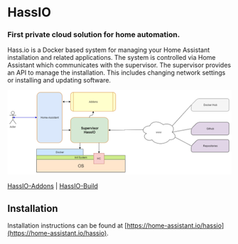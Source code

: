 # HassIO
### First private cloud solution for home automation.

Hass.io is a Docker based system for managing your Home Assistant installation and related applications. The system is controlled via Home Assistant which communicates with the supervisor. The supervisor provides an API to manage the installation. This includes changing network settings or installing and updating software.

![](misc/hassio.png?raw=true)

[HassIO-Addons](https://github.com/home-assistant/hassio-addons) | [HassIO-Build](https://github.com/home-assistant/hassio-build)

## Installation

Installation instructions can be found at [https://home-assistant.io/hassio](https://home-assistant.io/hassio).
